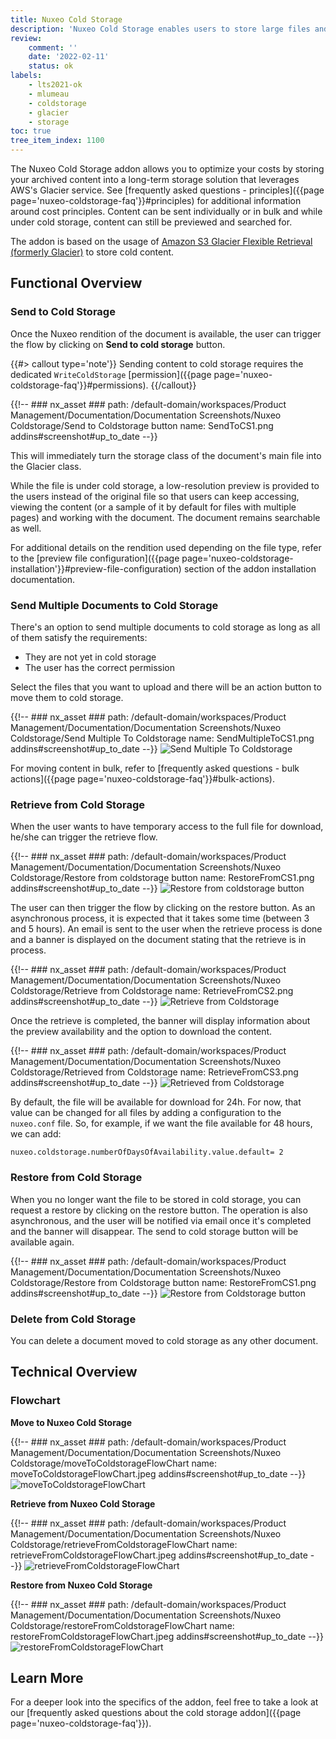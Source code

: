 ```yaml
---
title: Nuxeo Cold Storage
description: 'Nuxeo Cold Storage enables users to store large files and/or less frequently accessed content.'
review:
    comment: ''
    date: '2022-02-11'
    status: ok
labels:
    - lts2021-ok
    - mlumeau
    - coldstorage
    - glacier
    - storage
toc: true
tree_item_index: 1100
---
```


The Nuxeo Cold Storage addon allows you to optimize your costs by storing your archived content into a long-term storage solution that leverages AWS's Glacier service. See [frequently asked questions - principles]({{page page='nuxeo-coldstorage-faq'}}#principles) for additional information around cost principles. Content can be sent individually or in bulk and while under cold storage, content can still be previewed and searched for.

The addon is based on the usage of [Amazon S3 Glacier Flexible Retrieval (formerly Glacier)](https://aws.amazon.com/s3/storage-classes/glacier/) to store cold content.

## Functional Overview

### Send to Cold Storage

Once the Nuxeo rendition of the document is available, the user can trigger the flow by clicking on **Send to cold storage** button.

{{#> callout type='note'}}
Sending content to cold storage requires the dedicated `WriteColdStorage` [permission]({{page page='nuxeo-coldstorage-faq'}}#permissions).
{{/callout}}

{{!--     ### nx_asset ###
    path: /default-domain/workspaces/Product Management/Documentation/Documentation Screenshots/Nuxeo Coldstorage/Send to Coldstorage button
    name: SendToCS1.png
    addins#screenshot#up_to_date
--}}

This will immediately turn the storage class of the document's main file into the Glacier class.

While the file is under cold storage, a low-resolution preview is provided to the users instead of the original file so that users can keep accessing, viewing the content (or a sample of it by default for files with multiple pages) and working with the document. The document remains searchable as well.

For additional details on the rendition used depending on the file type, refer to the [preview file configuration]({{page page='nuxeo-coldstorage-installation'}}#preview-file-configuration) section of the addon installation documentation.

### Send Multiple Documents to Cold Storage

There's an option to send multiple documents to cold storage as long as all of them satisfy the requirements:
- They are not yet in cold storage
- The user has the correct permission

Select the files that you want to upload and there will be an action button to move them to cold storage.

{{!--     ### nx_asset ###
    path: /default-domain/workspaces/Product Management/Documentation/Documentation Screenshots/Nuxeo Coldstorage/Send Multiple To Coldstorage
    name: SendMultipleToCS1.png
    addins#screenshot#up_to_date
--}}
![Send Multiple To Coldstorage](nx_asset://d6f239bd-b830-4b3e-a041-bc23ec2d985c)

For moving content in bulk, refer to [frequently asked questions - bulk actions]({{page page='nuxeo-coldstorage-faq'}}#bulk-actions).

### Retrieve from Cold Storage

When the user wants to have temporary access to the full file for download, he/she can trigger the retrieve flow.

{{!--     ### nx_asset ###
    path: /default-domain/workspaces/Product Management/Documentation/Documentation Screenshots/Nuxeo Coldstorage/Restore from coldstorage button
    name: RestoreFromCS1.png
    addins#screenshot#up_to_date
--}}
![Restore from coldstorage button](nx_asset://bd6ceed7-004f-4d78-a0e7-2740b4871ce0)

The user can then trigger the flow by clicking on the restore button. As an asynchronous process, it is expected that it takes some time (between 3 and 5 hours). An email is sent to the user when the retrieve process is done and a banner is displayed on the document stating that the retrieve is in process.

{{!--     ### nx_asset ###
    path: /default-domain/workspaces/Product Management/Documentation/Documentation Screenshots/Nuxeo Coldstorage/Retrieve from Coldstorage
    name: RetrieveFromCS2.png
    addins#screenshot#up_to_date
--}}
![Retrieve from Coldstorage](nx_asset://d606f54c-7113-4ce6-a319-be5486c40159)

Once the retrieve is completed, the banner will display information about the preview availability and the option to download the content.

{{!--     ### nx_asset ###
    path: /default-domain/workspaces/Product Management/Documentation/Documentation Screenshots/Nuxeo Coldstorage/Retrieved from Coldstorage
    name: RetrieveFromCS3.png
    addins#screenshot#up_to_date
--}}
![Retrieved from Coldstorage ](nx_asset://514f7467-bce2-404c-9d76-0864c1869b57)

By default, the file will be available for download for 24h. For now, that value can be changed for all files by adding a configuration to the `nuxeo.conf` file. So, for example, if we want the file available for 48 hours, we can add:

```
nuxeo.coldstorage.numberOfDaysOfAvailability.value.default= 2
```

### Restore from Cold Storage

When you no longer want the file to be stored in cold storage, you can request a restore by clicking on the restore button. The operation is also asynchronous, and the user will be notified via email once it's completed and the banner will disappear. The send to cold storage button will be available again.

{{!--     ### nx_asset ###
    path: /default-domain/workspaces/Product Management/Documentation/Documentation Screenshots/Nuxeo Coldstorage/Restore from Coldstorage button
    name: RestoreFromCS1.png
    addins#screenshot#up_to_date
--}}
![Restore from Coldstorage button](nx_asset://d81515d8-b0b4-451f-be8b-62832f35862d)

### Delete from Cold Storage

You can delete a document moved to cold storage as any other document.

## Technical Overview

### Flowchart

**Move to Nuxeo Cold Storage**

{{!--     ### nx_asset ###
    path: /default-domain/workspaces/Product Management/Documentation/Documentation Screenshots/Nuxeo Coldstorage/moveToColdstorageFlowChart
    name: moveToColdstorageFlowChart.jpeg
    addins#screenshot#up_to_date
--}}
![moveToColdstorageFlowChart](nx_asset://4156ced3-b091-4abc-879f-256b4d13825c)


**Retrieve from Nuxeo Cold Storage**

{{!--     ### nx_asset ###
    path: /default-domain/workspaces/Product Management/Documentation/Documentation Screenshots/Nuxeo Coldstorage/retrieveFromColdstorageFlowChart
    name: retrieveFromColdstorageFlowChart.jpeg
    addins#screenshot#up_to_date
--}}
![retrieveFromColdstorageFlowChart](nx_asset://c46c67b6-8cff-4bd6-8c82-0a20a37cc136)

**Restore from Nuxeo Cold Storage**

{{!--     ### nx_asset ###
    path: /default-domain/workspaces/Product Management/Documentation/Documentation Screenshots/Nuxeo Coldstorage/restoreFromColdstorageFlowChart
    name: restoreFromColdstorageFlowChart.jpeg
    addins#screenshot#up_to_date
--}}
![restoreFromColdstorageFlowChart](nx_asset://654c9821-9d0a-4055-8d89-d56aacc50858)

## Learn More

For a deeper look into the specifics of the addon, feel free to take a look at our [frequently asked questions about the cold storage addon]({{page page='nuxeo-coldstorage-faq'}}).
